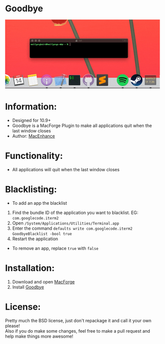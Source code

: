 # Goodbye

![preview](./preview.gif)

# Information:

- Designed for 10.9+   
- Goodbye is a MacForge Plugin to make all applications quit when the last window closes
- Author: [MacEnhance](https://github.com/MacEnhance)

# Functionality:

- All applications will quit when the last window closes

# Blacklisting:

- To add an app the blacklist

1. Find the bundle ID of the application you want to blacklist. EG: `com.googlecode.iterm2`
2. Open `/System/Applications/Utilities/Terminal.app`
3. Enter the command `defaults write com.googlecode.iterm2 GoodbyeBlacklist -bool true`
4. Restart the application

- To remove an app, replace `true` with `false`

# Installation:

1. Download and open [MacForge](https://github.com/w0lfschild/app_updates/raw/master/MacForge/MacForge.zip)
2. Install [Goodbye](https://www.macenhance.com/mflink?com.macenhance.Goodbye)

# License:

Pretty much the BSD license, just don't repackage it and call it your own please!    
Also if you do make some changes, feel free to make a pull request and help make things more awesome!
